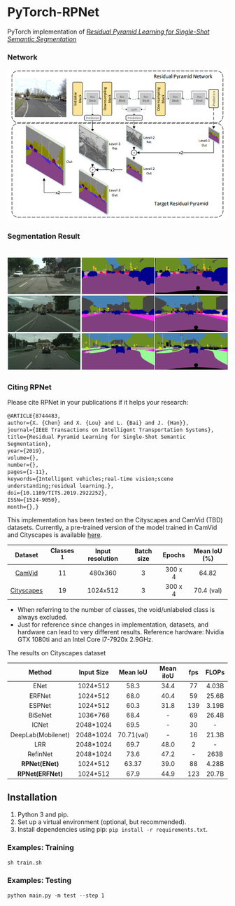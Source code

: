 # PyTorch-RPNet

PyTorch implementation of [*Residual Pyramid Learning for Single-Shot Semantic Segmentation*](https://arxiv.org/abs/1903.09746)

### Network
![image_1](pictures/1.png)

### Segmentation Result
<h1 align="center">
  <img src="pictures/2.png"><br/>
</h1>

### Citing RPNet

Please cite RPNet in your publications if it helps your research:

    @ARTICLE{8744483,
    author={X. {Chen} and X. {Lou} and L. {Bai} and J. {Han}},
    journal={IEEE Transactions on Intelligent Transportation Systems},
    title={Residual Pyramid Learning for Single-Shot Semantic Segmentation},
    year={2019},
    volume={},
    number={},
    pages={1-11},
    keywords={Intelligent vehicles;real-time vision;scene understanding;residual learning.},
    doi={10.1109/TITS.2019.2922252},
    ISSN={1524-9050},
    month={},}



This implementation has been tested on the Cityscapes and CamVid (TBD) datasets. Currently, a pre-trained version of the model trained in CamVid and Cityscapes is available [here](https://github.com/superlxt/RPnet-Pytorch/tree/master/save).


|                                Dataset                               | Classes <sup>1</sup> | Input resolution | Batch size |    Epochs  |    Mean IoU (%)   |
|:--------------------------------------------------------------------:|:--------------------:|:----------------:|:----------:|:----------:|:-----------------:|
| [CamVid](http://mi.eng.cam.ac.uk/research/projects/VideoRec/CamVid/) |          11          |      480x360     |      3     |   300 x 4  |       64.82       |
|           [Cityscapes](https://www.cityscapes-dataset.com/)          |          19          |     1024x512     |      3     |   300 x 4  |     70.4 (val)    |

* When referring to the number of classes, the void/unlabeled class is always excluded.<br/>
* Just for reference since changes in implementation, datasets, and hardware can lead to very different results. Reference hardware: Nvidia GTX 1080ti and an Intel Core i7-7920x 2.9GHz. 


The results on Cityscapes dataset


|      Method      |   Input Size   |   Mean IoU   |   Mean iIoU   |    fps   |    FLOPs   |
|:----------------:|:--------------:|:------------:|:-------------:|:--------:|:----------:|
|       ENet       |    1024*512    |     58.3     |      34.4     |    77    |    4.03B   |
|      ERFNet      |    1024*512    |     68.0     |      40.4     |    59    |    25.6B   |
|      ESPNet      |    1024*512    |     60.3     |      31.8     |    139   |    3.19B   |
|      BiSeNet     |    1036*768    |     68.4     |       -       |    69    |    26.4B   |
|       ICNet      |    2048*1024   |     69.5     |       -       |    30    |      -     |
|DeepLab(Mobilenet)|    2048*1024   |  70.71(val)  |       -       |    16    |    21.3B   |
|       LRR        |    2048*1024   |     69.7     |      48.0     |    2     |      -     |
|     RefinNet     |    2048*1024   |     73.6     |      47.2     |    -     |     263B   |
| **RPNet(ENet)**  |    1024*512    |     63.37    |      39.0     |    88    |    4.28B   |
| **RPNet(ERFNet)**|    1024*512    |     67.9     |      44.9     |    123   |    20.7B   |



## Installation

1. Python 3 and pip.
2. Set up a virtual environment (optional, but recommended).
3. Install dependencies using pip: ``pip install -r requirements.txt``.



### Examples: Training

```
sh train.sh
```

### Examples: Testing

```
python main.py -m test --step 1
```

